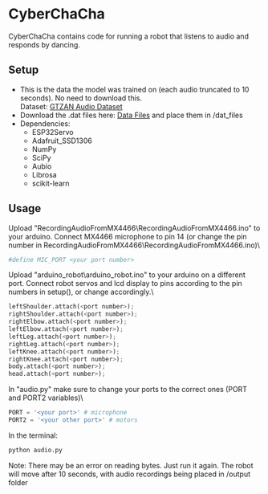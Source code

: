 # CyberChaCha

CyberChaCha contains code for running a robot that listens to audio and responds by dancing.

## Setup
- This is the data the model was trained on (each audio truncated to 10 seconds). No need to download this.\
Dataset: [GTZAN Audio Dataset](https://www.kaggle.com/datasets/andradaolteanu/gtzan-dataset-music-genre-classification?select=Data)
- Download the .dat files here: [Data Files](https://www.dropbox.com/sh/ggbf91bei6ibt6z/AACWjYXoWEJ3r9lukxt9IaY_a?dl=0) and place them in /dat_files
- Dependencies:
    - ESP32Servo
    - Adafruit_SSD1306
    - NumPy
    - SciPy
    - Aubio
    - Librosa
    - scikit-learn

## Usage
Upload "RecordingAudioFromMX4466\RecordingAudioFromMX4466.ino" to your arduino. Connect MX4466 microphone to pin 14 (or change the pin number in RecordingAudioFromMX4466\RecordingAudioFromMX4466.ino)\
```python
#define MIC_PORT <your port number>
```
Upload "arduino_robot\arduino_robot.ino" to your arduino on a different port. Connect robot servos and lcd display to pins according to the pin numbers in setup(), or change accordingly.\
```python
leftShoulder.attach(<port number>);
rightShoulder.attach(<port number>);
rightElbow.attach(<port number>);
leftElbow.attach(<port number>);
leftLeg.attach(<port number>);
rightLeg.attach(<port number>);
leftKnee.attach(<port number>);
rightKnee.attach(<port number>);
body.attach(<port number>);
head.attach(<port number>);
```
In "audio.py" make sure to change your ports to the correct ones (PORT and PORT2 variables)\
```python
PORT = '<your port>' # microphone
PORT2 = '<your other port>' # motors
```
In the terminal:
```bash
python audio.py
```
Note: There may be an error on reading bytes. Just run it again. The robot will move after 10 seconds, with audio recordings being placed in /output folder
